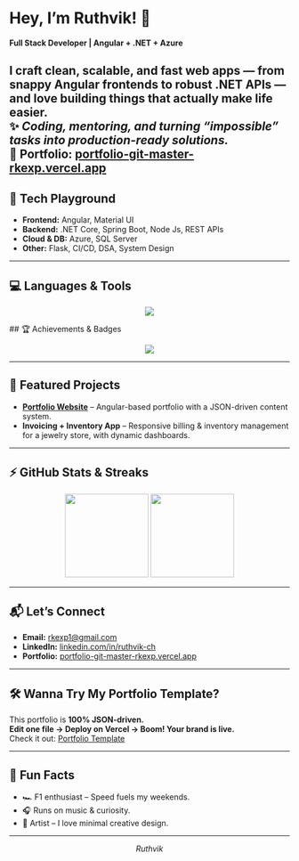 # Hey, I’m Ruthvik! 👋

**Full Stack Developer | Angular + .NET + Azure**  

I craft **clean, scalable, and fast web apps** — from **snappy Angular frontends** to **robust .NET APIs** — and love building things that actually make life easier.  
✨ _Coding, mentoring, and turning “impossible” tasks into production-ready solutions._  
👀 **Portfolio:** [portfolio-git-master-rkexp.vercel.app](https://portfolio-git-master-rkexp.vercel.app)  
---

## 🚀 Tech Playground
- **Frontend:** Angular, Material UI
- **Backend:** .NET Core, Spring Boot, Node Js, REST APIs
- **Cloud & DB:** Azure, SQL Server
- **Other:** Flask, CI/CD, DSA, System Design  


---

## 💻 Languages & Tools
<p align="center">
  <img src="https://skillicons.dev/icons?i=angular,dotnet,azure,spring,bootstrap,scss,github,git,html,css,js,ts,cpp,java,python,mysql,visualstudio,vscode&theme=light" />
</p>
## 🏆 Achievements & Badges
<p align="center">
  <img src="https://github-profile-trophy.vercel.app/?username=ruthvik-ch&theme=radical&no-frame=true&row=1&column=7" />
</p>


---


## 🌟 Featured Projects
- **[Portfolio Website](https://portfolio-git-master-rkexp.vercel.app)** – Angular-based portfolio with a JSON-driven content system.  
- **Invoicing + Inventory App** – Responsive billing & inventory management for a jewelry store, with dynamic dashboards.  

---

## ⚡ GitHub Stats & Streaks
<p align="center">
  <img src="https://github-readme-stats.vercel.app/api?username=ruthvik-ch&show_icons=true&theme=radical" height="150" />
  <img src="https://streak-stats.demolab.com/?user=ruthvik-ch&theme=radical" height="150" />
</p>

---

## 📬 Let’s Connect
- **Email:** rkexp1@gmail.com  
- **LinkedIn:** [linkedin.com/in/ruthvik-ch](https://www.linkedin.com/in/ruthvik-ch/)  
- **Portfolio:** [portfolio-git-master-rkexp.vercel.app](https://portfolio-git-master-rkexp.vercel.app)  

---

## 🛠 Wanna Try My Portfolio Template?
This portfolio is **100% JSON-driven.**  
**Edit one file → Deploy on Vercel → Boom! Your brand is live.**  
Check it out: [Portfolio Template](https://github.com/ruthvik-ch/portfolio)

---

## 🎉 Fun Facts
- 🏎 F1 enthusiast – Speed fuels my weekends.
- 🎧 Runs on music & curiosity.  
- 🎨 Artist – I love minimal creative design.  


---



<p align="center">
  <em> Ruthvik </em>
</p>
